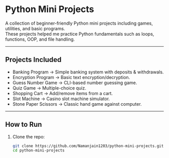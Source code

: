 #  Python Mini Projects

A collection of beginner-friendly Python mini projects including games, utilities, and basic programs.  
These projects helped me practice Python fundamentals such as loops, functions, OOP, and file handling.  

---

##  Projects Included
- Banking Program → Simple banking system with deposits & withdrawals.
- Encryption Program → Basic text encryption/decryption.
- Guess Number Game → CLI-based number guessing game.
- Quiz Game → Multiple-choice quiz.
- Shopping Cart → Add/remove items from a cart.
- Slot Machine → Casino slot machine simulator.
- Stone Paper Scissors → Classic hand game against computer.

---

## How to Run
1. Clone the repo:
   ```bash
   git clone https://github.com/Namanjain1203/python-mini-projects.git
   cd python-mini-projects
